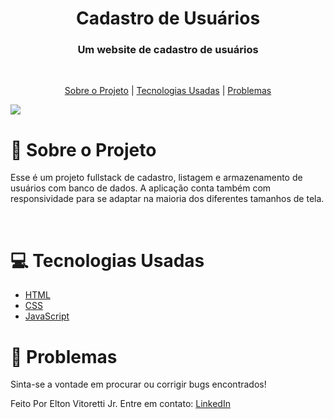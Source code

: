 <h1 align="center">Cadastro de Usuários</h1>

<h3 align="center"> Um website de cadastro de usuários</h3>

<br>

<p align="center">
  <a href="#boy-sobre-o-projeto">Sobre o Projeto</a> | 
  <a href="#computer-tecnologias-usadas">Tecnologias Usadas</a> | 
  <a href="#bug-problemas">Problemas</a>
</p>

<img src="https://res.cloudinary.com/dtgimo0rh/image/upload/v1751055004/celular-computador-imagem_ec674w.png">

<br>

# :boy: Sobre o Projeto

Esse é um projeto fullstack de cadastro, listagem e armazenamento de usuários com banco de dados. A aplicação conta também com responsividade para se adaptar na maioria dos diferentes tamanhos de tela.

<br>

# :computer: Tecnologias Usadas

- [HTML](https://www.w3schools.com/html/)
- [CSS](https://www.w3schools.com/css/)
- [JavaScript](https://www.w3schools.com/js/)

# :bug: Problemas

Sinta-se a vontade em procurar ou corrigir bugs encontrados!

Feito Por Elton Vitoretti Jr. Entre em contato: [LinkedIn](www.linkedin.com/in/elton-vitoretti-jr)
